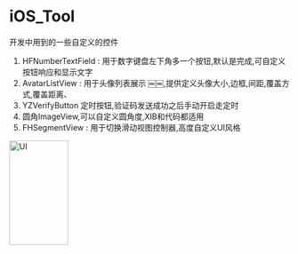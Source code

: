 # iOS_Tool
 开发中用到的一些自定义的控件
 
1. HFNumberTextField : 用于数字键盘左下角多一个按钮,默认是完成,可自定义按钮响应和显示文字
2. AvatarListView : 用于头像列表展示 ￼￼,提供定义头像大小,边框,间距,覆盖方式,覆盖距离、
3. YZVerifyButton 定时按钮,验证码发送成功之后手动开启走定时
4. 圆角ImageView,可以自定义圆角度,XIB和代码都适用
5. FHSegmentView : 用于切换滑动视图控制器,高度自定义UI风格

<img src="http://www.code4app.com/data/attachment/forum/201803/19/181849npm1p991wn3asbps.png" width="105.5" height="187.7" alt="UI" />

